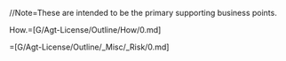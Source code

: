 //Note=These are intended to be the primary supporting business
points.

How.=[G/Agt-License/Outline/How/0.md]

=[G/Agt-License/Outline/_Misc/_Risk/0.md]
